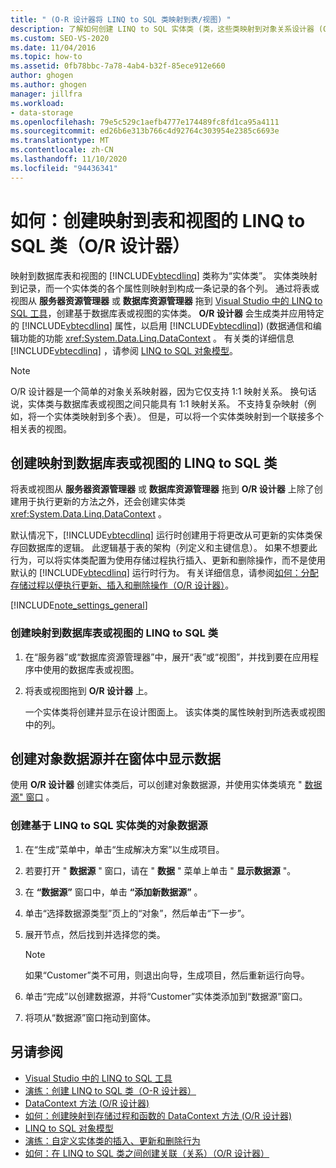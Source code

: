```yaml
---
title: " (O-R 设计器将 LINQ to SQL 类映射到表/视图) "
description: 了解如何创建 LINQ to SQL 实体类 (类，这些类映射到对象关系设计器 (O/R 设计器) 中) 的表和视图。
ms.custom: SEO-VS-2020
ms.date: 11/04/2016
ms.topic: how-to
ms.assetid: 0fb78bbc-7a78-4ab4-b32f-85ece912e660
author: ghogen
ms.author: ghogen
manager: jillfra
ms.workload:
- data-storage
ms.openlocfilehash: 79e5c529c1aefb4777e174489fc8fd1ca95a4111
ms.sourcegitcommit: ed26b6e313b766c4d92764c303954e2385c6693e
ms.translationtype: MT
ms.contentlocale: zh-CN
ms.lasthandoff: 11/10/2020
ms.locfileid: "94436341"
---
```

# <a name="how-to-create-linq-to-sql-classes-mapped-to-tables-and-views-or-designer"></a>如何：创建映射到表和视图的 LINQ to SQL 类（O/R 设计器）

映射到数据库表和视图的 [!INCLUDE[vbtecdlinq](../data-tools/includes/vbtecdlinq_md.md)] 类称为“实体类”。 实体类映射到记录，而一个实体类的各个属性则映射到构成一条记录的各个列。 通过将表或视图从 **服务器资源管理器** 或 **数据库资源管理器** 拖到 [Visual Studio 中的 LINQ to SQL 工具](../data-tools/linq-to-sql-tools-in-visual-studio2.md)，创建基于数据库表或视图的实体类。 **O/R 设计器** 会生成类并应用特定的 [!INCLUDE[vbtecdlinq](../data-tools/includes/vbtecdlinq_md.md)] 属性，以启用 [!INCLUDE[vbtecdlinq](../data-tools/includes/vbtecdlinq_md.md)])  (数据通信和编辑功能的功能 <xref:System.Data.Linq.DataContext> 。 有关类的详细信息 [!INCLUDE[vbtecdlinq](../data-tools/includes/vbtecdlinq_md.md)] ，请参阅 [LINQ to SQL 对象模型](/dotnet/framework/data/adonet/sql/linq/the-linq-to-sql-object-model)。

> [!NOTE]
> O/R 设计器是一个简单的对象关系映射器，因为它仅支持 1:1 映射关系。 换句话说，实体类与数据库表或视图之间只能具有 1:1 映射关系。 不支持复杂映射（例如，将一个实体类映射到多个表）。 但是，可以将一个实体类映射到一个联接多个相关表的视图。

## <a name="create-linq-to-sql-classes-that-are-mapped-to-database-tables-or-views"></a>创建映射到数据库表或视图的 LINQ to SQL 类

将表或视图从 **服务器资源管理器** 或 **数据库资源管理器** 拖到 **O/R 设计器** 上除了创建用于执行更新的方法之外，还会创建实体类 <xref:System.Data.Linq.DataContext> 。

默认情况下，[!INCLUDE[vbtecdlinq](../data-tools/includes/vbtecdlinq_md.md)] 运行时创建用于将更改从可更新的实体类保存回数据库的逻辑。 此逻辑基于表的架构（列定义和主键信息）。 如果不想要此行为，可以将实体类配置为使用存储过程执行插入、更新和删除操作，而不是使用默认的 [!INCLUDE[vbtecdlinq](../data-tools/includes/vbtecdlinq_md.md)] 运行时行为。 有关详细信息，请参阅[如何：分配存储过程以便执行更新、插入和删除操作（O/R 设计器）](../data-tools/how-to-assign-stored-procedures-to-perform-updates-inserts-and-deletes-o-r-designer.md)。

[!INCLUDE[note_settings_general](../data-tools/includes/note_settings_general_md.md)]

### <a name="to-create-linq-to-sql-classes-that-are-mapped-to-database-tables-or-views"></a>创建映射到数据库表或视图的 LINQ to SQL 类

1. 在“服务器”或“数据库资源管理器”中，展开“表”或“视图”，并找到要在应用程序中使用的数据库表或视图。

2. 将表或视图拖到 **O/R 设计器** 上。

     一个实体类将创建并显示在设计图面上。 该实体类的属性映射到所选表或视图中的列。

## <a name="create-an-object-data-source-and-display-the-data-on-a-form"></a>创建对象数据源并在窗体中显示数据

使用 **O/R 设计器** 创建实体类后，可以创建对象数据源，并使用实体类填充 " [数据源" 窗口](add-new-data-sources.md#data-sources-window) 。

### <a name="to-create-an-object-data-source-based-on-linq-to-sql-entity-classes"></a>创建基于 LINQ to SQL 实体类的对象数据源

1. 在“生成”菜单中，单击“生成解决方案”以生成项目。

2. 若要打开 " **数据源** " 窗口，请在 " **数据** " 菜单上单击 " **显示数据源** "。

3. 在 **“数据源”** 窗口中，单击 **“添加新数据源”** 。

4. 单击“选择数据源类型”页上的“对象”，然后单击“下一步”。

5. 展开节点，然后找到并选择您的类。

    > [!NOTE]
    > 如果“Customer”类不可用，则退出向导，生成项目，然后重新运行向导。

6. 单击“完成”以创建数据源，并将“Customer”实体类添加到“数据源”窗口。

7. 将项从“数据源”窗口拖动到窗体。

## <a name="see-also"></a>另请参阅

- [Visual Studio 中的 LINQ to SQL 工具](../data-tools/linq-to-sql-tools-in-visual-studio2.md)
- [演练：创建 LINQ to SQL 类（O-R 设计器）](how-to-create-linq-to-sql-classes-mapped-to-tables-and-views-o-r-designer.md)
- [DataContext 方法 (O/R 设计器) ](../data-tools/datacontext-methods-o-r-designer.md)
- [如何：创建映射到存储过程和函数的 DataContext 方法 (O/R 设计器) ](../data-tools/how-to-create-datacontext-methods-mapped-to-stored-procedures-and-functions-o-r-designer.md)
- [LINQ to SQL 对象模型](/dotnet/framework/data/adonet/sql/linq/the-linq-to-sql-object-model)
- [演练：自定义实体类的插入、更新和删除行为](../data-tools/walkthrough-customizing-the-insert-update-and-delete-behavior-of-entity-classes.md)
- [如何：在 LINQ to SQL 类之间创建关联（关系）（O/R 设计器）](../data-tools/how-to-create-an-association-relationship-between-linq-to-sql-classes-o-r-designer.md)
